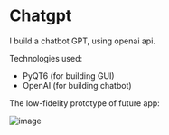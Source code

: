 # Chatgpt

I build a chatbot GPT, using openai api.

Technologies used:
- PyQT6 (for building GUI)
- OpenAI (for building chatbot)

The low-fidelity prototype of future app:

![image](https://user-images.githubusercontent.com/102950421/217766534-b56add04-e65a-439e-888f-d76e3f353bd8.png)
